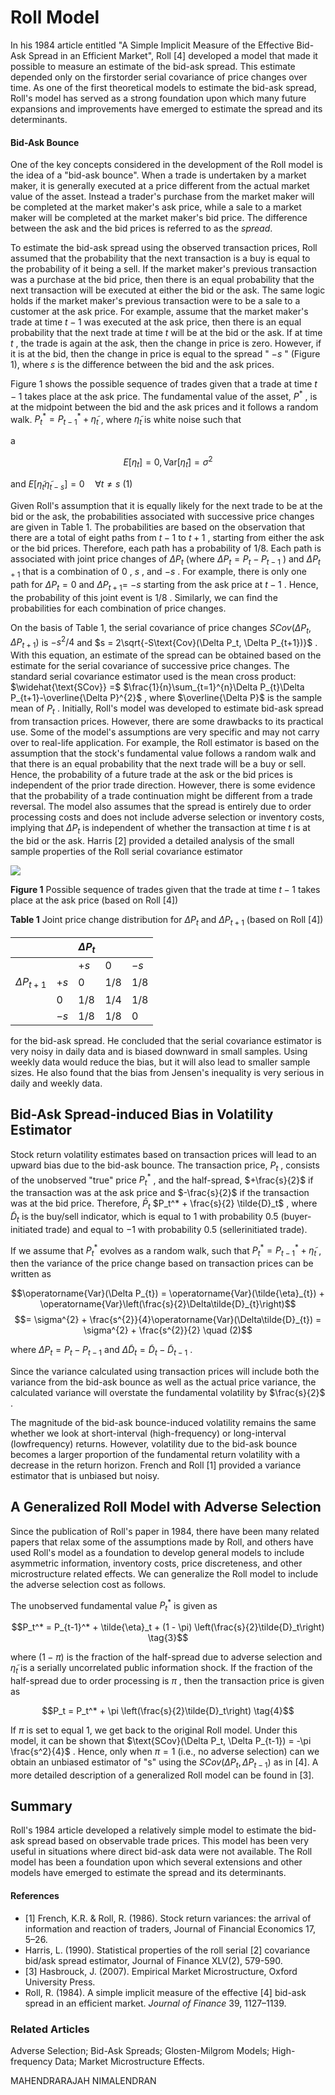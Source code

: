 # Roll Model

In his 1984 article entitled "A Simple Implicit Measure of the Effective Bid-Ask Spread in an Efficient Market", Roll [4] developed a model that made it possible to measure an estimate of the bid-ask spread. This estimate depended only on the firstorder serial covariance of price changes over time. As one of the first theoretical models to estimate the bid-ask spread, Roll's model has served as a strong foundation upon which many future expansions and improvements have emerged to estimate the spread and its determinants.

#### **Bid-Ask Bounce**

One of the key concepts considered in the development of the Roll model is the idea of a "bid-ask bounce". When a trade is undertaken by a market maker, it is generally executed at a price different from the actual market value of the asset. Instead a trader's purchase from the market maker will be completed at the market maker's ask price, while a sale to a market maker will be completed at the market maker's bid price. The difference between the ask and the bid prices is referred to as the *spread*.

To estimate the bid-ask spread using the observed transaction prices, Roll assumed that the probability that the next transaction is a buy is equal to the probability of it being a sell. If the market maker's previous transaction was a purchase at the bid price, then there is an equal probability that the next transaction will be executed at either the bid or the ask. The same logic holds if the market maker's previous transaction were to be a sale to a customer at the ask price. For example, assume that the market maker's trade at time  $t-1$  was executed at the ask price, then there is an equal probability that the next trade at time  $t$  will be at the bid or the ask. If at time  $t$ , the trade is again at the ask, then the change in price is zero. However, if it is at the bid, then the change in price is equal to the spread " $-s$ " (Figure 1), where  $s$  is the difference between the bid and the ask prices.

Figure 1 shows the possible sequence of trades given that a trade at time  $t - 1$  takes place at the ask price. The fundamental value of the asset,  $P^*$ , is at the midpoint between the bid and the ask prices and it follows a random walk.  $P_t^* = P_{t-1}^* + \tilde{\eta}_t$ , where  $\tilde{\eta}_t$ is white noise such that

a

$$E[\eta_t] = 0, \text{Var}[\tilde{\eta}_t] = \sigma^2$$
  
and  $E[\tilde{\eta}_t \tilde{\eta}_{t-s}] = 0 \quad \forall t \neq s$  (1)

Given Roll's assumption that it is equally likely for the next trade to be at the bid or the ask, the probabilities associated with successive price changes are given in Table 1. The probabilities are based on the observation that there are a total of eight paths from  $t-1$  to  $t+1$ , starting from either the ask or the bid prices. Therefore, each path has a probability of 1/8. Each path is associated with joint price changes of  $\Delta P_t$  (where  $\Delta P_t = P_t - P_{t-1}$ ) and  $\Delta P_{t+1}$  that is a combination of  $0$ ,  $s$ , and  $-s$ . For example, there is only one path for  $\Delta P_t = 0$  and  $\Delta P_{t+1} =$  $-s$  starting from the ask price at  $t-1$ . Hence, the probability of this joint event is  $1/8$ . Similarly, we can find the probabilities for each combination of price changes.

On the basis of Table 1, the serial covariance of price changes  $SCov(\Delta P_t, \Delta P_{t+1})$  is  $-s^2/4$  and  $s = 2\sqrt{-S\text{Cov}(\Delta P_t, \Delta P_{t+1})}$ . With this equation, an estimate of the spread can be obtained based on the estimate for the serial covariance of successive price changes. The standard serial covariance estimator used is the mean cross product:  $\widehat{\text{SCov}} =$  $\frac{1}{n}\sum_{t=1}^{n}\Delta P_{t}\Delta P_{t+1}-\overline{\Delta P}^{2}$ , where  $\overline{\Delta P}$  is the sample mean of  $P_t$ . Initially, Roll's model was developed to estimate bid-ask spread from transaction prices. However, there are some drawbacks to its practical use. Some of the model's assumptions are very specific and may not carry over to real-life application. For example, the Roll estimator is based on the assumption that the stock's fundamental value follows a random walk and that there is an equal probability that the next trade will be a buy or sell. Hence, the probability of a future trade at the ask or the bid prices is independent of the prior trade direction. However, there is some evidence that the probability of a trade continuation might be different from a trade reversal. The model also assumes that the spread is entirely due to order processing costs and does not include adverse selection or inventory costs, implying that  $\Delta P_t$  is independent of whether the transaction at time  $t$  is at the bid or the ask. Harris [2] provided a detailed analysis of the small sample properties of the Roll serial covariance estimator

![](_page_1_Figure_1.jpeg)

**Figure 1** Possible sequence of trades given that the trade at time  $t-1$  takes place at the ask price (based on Roll [4])

**Table 1** Joint price change distribution for  $\Delta P_t$  and  $\Delta P_{t+1}$  (based on Roll [4])

|                  |      | $\Delta P_t$ |     |      |
|------------------|------|--------------|-----|------|
|                  |      | $+s$         | 0   | $-s$ |
| $\Delta P_{t+1}$ | $+s$ | 0            | 1/8 | 1/8  |
|                  | 0    | 1/8          | 1/4 | 1/8  |
|                  | $-s$ | 1/8          | 1/8 | 0    |

for the bid-ask spread. He concluded that the serial covariance estimator is very noisy in daily data and is biased downward in small samples. Using weekly data would reduce the bias, but it will also lead to smaller sample sizes. He also found that the bias from Jensen's inequality is very serious in daily and weekly data.

## **Bid-Ask Spread-induced Bias in Volatility** Estimator

Stock return volatility estimates based on transaction prices will lead to an upward bias due to the bid-ask bounce. The transaction price,  $P_t$ , consists of the unobserved "true" price  $P_t^*$ , and the half-spread,  $+\frac{s}{2}$ if the transaction was at the ask price and  $-\frac{s}{2}$  if the transaction was at the bid price. Therefore,  $\bar{P}_t$  $P_t^* + \frac{s}{2} \tilde{D}_t$ , where  $\tilde{D}_t$  is the buy/sell indicator, which is equal to 1 with probability 0.5 (buyer-initiated trade) and equal to  $-1$  with probability 0.5 (sellerinitiated trade).

If we assume that  $P_t^*$  evolves as a random walk, such that  $P_t^* = P_{t-1}^* + \tilde{\eta}_t$ , then the variance of the price change based on transaction prices can be written as

$$\operatorname{Var}(\Delta P_{t}) = \operatorname{Var}(\tilde{\eta}_{t}) + \operatorname{Var}\left(\frac{s}{2}\Delta\tilde{D}_{t}\right)$$
$$= \sigma^{2} + \frac{s^{2}}{4}\operatorname{Var}(\Delta\tilde{D}_{t}) = \sigma^{2} + \frac{s^{2}}{2} \quad (2)$$

where  $\Delta P_t = P_t - P_{t-1}$  and  $\Delta \tilde{D}_t = \tilde{D}_t - \tilde{D}_{t-1}$ .

Since the variance calculated using transaction prices will include both the variance from the bid-ask bounce as well as the actual price variance, the calculated variance will overstate the fundamental volatility by  $\frac{s}{2}$ .

The magnitude of the bid-ask bounce-induced volatility remains the same whether we look at short-interval (high-frequency) or long-interval (lowfrequency) returns. However, volatility due to the bid-ask bounce becomes a larger proportion of the fundamental return volatility with a decrease in the return horizon. French and Roll [1] provided a variance estimator that is unbiased but noisy.

## A Generalized Roll Model with Adverse Selection

Since the publication of Roll's paper in 1984, there have been many related papers that relax some of the assumptions made by Roll, and others have used Roll's model as a foundation to develop general models to include asymmetric information, inventory costs, price discreteness, and other microstructure related effects. We can generalize the Roll model to include the adverse selection cost as follows.

The unobserved fundamental value  $P_t^*$  is given as

$$P_t^* = P_{t-1}^* + \tilde{\eta}_t + (1 - \pi) \left(\frac{s}{2}\tilde{D}_t\right) \tag{3}$$

where  $(1 - \pi)$  is the fraction of the half-spread due to adverse selection and  $\tilde{\eta}_t$  is a serially uncorrelated public information shock. If the fraction of the half-spread due to order processing is  $\pi$ , then the transaction price is given as

$$P_t = P_t^* + \pi \left(\frac{s}{2}\tilde{D}_t\right) \tag{4}$$

If  $\pi$  is set to equal 1, we get back to the original Roll model. Under this model, it can be shown that  $\text{SCov}(\Delta P_t, \Delta P_{t-1}) = -\pi \frac{s^2}{4}$ . Hence, only when  $\pi = 1$  (i.e., no adverse selection) can we obtain an unbiased estimator of "s" using the  $SCov(\Delta P_t, \Delta P_{t-1})$  as in [4]. A more detailed description of a generalized Roll model can be found in [3].

## Summary

Roll's 1984 article developed a relatively simple model to estimate the bid-ask spread based on observable trade prices. This model has been very useful in situations where direct bid-ask data were not available. The Roll model has been a foundation upon which several extensions and other models have emerged to estimate the spread and its determinants.

#### References

- [1] French, K.R. & Roll, R. (1986). Stock return variances: the arrival of information and reaction of traders, Journal of Financial Economics 17, 5–26.
- Harris, L. (1990). Statistical properties of the roll serial [2] covariance bid/ask spread estimator, Journal of Finance XLV(2), 579-590.
- [3] Hasbrouck, J. (2007). Empirical Market Microstructure, Oxford University Press.
- Roll, R. (1984). A simple implicit measure of the effective [4] bid-ask spread in an efficient market. *Journal of Finance* 39, 1127–1139.

### **Related Articles**

Adverse Selection; Bid-Ask Spreads; Glosten-Milgrom Models; High-frequency Data; Market Microstructure Effects.

MAHENDRARAJAH NIMALENDRAN